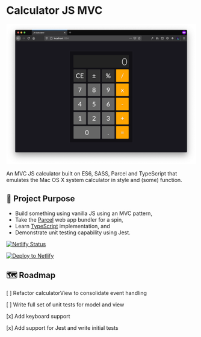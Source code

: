 # Calculator JS MVC

![Screenshot](/src/assets/screenshot.png?raw=true)

An MVC JS calculator built on ES6, SASS, Parcel and TypeScript that emulates the Mac OS X system calculator in style and (some) function.

## 💁 Project Purpose

- Build something using vanilla JS using an MVC pattern,
- Take the [Parcel](https://parceljs.org/) web app bundler for a spin,
- Learn [TypeScript](https://www.typescriptlang.org/) implementation, and
- Demonstrate unit testing capability using Jest.

[![Netlify Status](https://api.netlify.com/api/v1/badges/e18de98b-2ef4-44bc-8663-a112071f12c5/deploy-status)](https://app.netlify.com/sites/calculator-mrd/deploys)

[![Deploy to Netlify](https://www.netlify.com/img/deploy/button.svg)](https://app.netlify.com/start/deploy?repository=https://github.com/markrall/calculator-js-mvc)

## 🗺️ Roadmap

[ ] Refactor calculatorView to consolidate event handling

[ ] Write full set of unit tests for model and view

[x] Add keyboard support

[x] Add support for Jest and write initial tests
